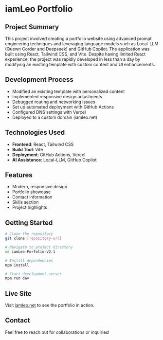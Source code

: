 # iamLeo Portfolio

## Project Summary

This project involved creating a portfolio website using advanced prompt engineering techniques and leveraging language models such as Local-LLM (Quewn Corder and Deepseek) and GitHub Copilot. The application was built using React, Tailwind CSS, and Vite. Despite having limited React experience, the project was rapidly developed in less than a day by modifying an existing template with custom content and UI enhancements.

## Development Process

- Modified an existing template with personalized content
- Implemented responsive design adjustments
- Debugged routing and networking issues
- Set up automated deployment with GitHub Actions
- Configured DNS settings with Vercel
- Deployed to a custom domain (iamleo.net)

## Technologies Used

- **Frontend**: React, Tailwind CSS
- **Build Tool**: Vite
- **Deployment**: GitHub Actions, Vercel
- **AI Assistance**: Local-LLM, GitHub Copilot

## Features

- Modern, responsive design
- Portfolio showcase
- Contact information
- Skills section
- Project highlights

## Getting Started

```bash
# Clone the repository
git clone [repository-url]

# Navigate to project directory
cd iamLeo-Porfolio-V2.1

# Install dependencies
npm install

# Start development server
npm run dev
```

## Live Site

Visit [iamleo.net](https://iamleo.net) to see the portfolio in action.

## Contact

Feel free to reach out for collaborations or inquiries!
